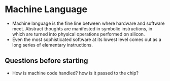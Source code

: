# Machine Language

- Machine language is the fine line between where hardware and software meet. Abstract thoughts are manifested in symbolic instructions, in which are turned into physical operations performed on silicon.
- Even the most sophisticated software at its lowest level comes out as a long series of elementary instructions.

## Questions before starting
- How is machine code handled? how is it passed to the chip?